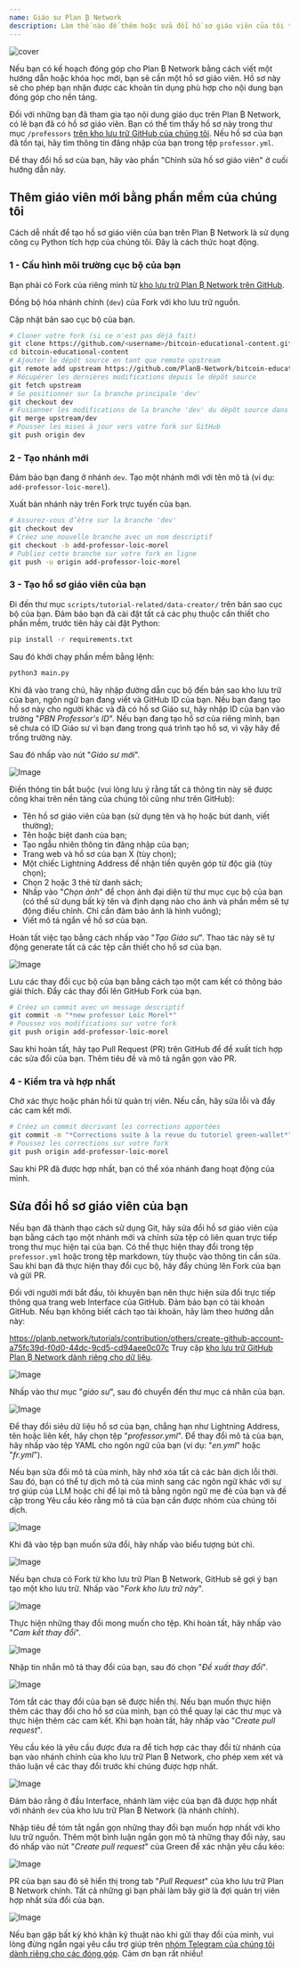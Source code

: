 ```yaml
---
name: Giáo sư Plan ₿ Network
description: Làm thế nào để thêm hoặc sửa đổi hồ sơ giáo viên của tôi trên Plan ₿ Network?
---
```

![cover](assets/cover.webp)

Nếu bạn có kế hoạch đóng góp cho Plan ₿ Network bằng cách viết một hướng dẫn hoặc khóa học mới, bạn sẽ cần một hồ sơ giáo viên. Hồ sơ này sẽ cho phép bạn nhận được các khoản tín dụng phù hợp cho nội dung bạn đóng góp cho nền tảng.

Đối với những bạn đã tham gia tạo nội dung giáo dục trên Plan ₿ Network, có lẽ bạn đã có hồ sơ giáo viên. Bạn có thể tìm thấy hồ sơ này trong thư mục `/professors` [trên kho lưu trữ GitHub của chúng tôi](https://github.com/PlanB-Network/Bitcoin-educational-content/tree/dev/professors). Nếu hồ sơ của bạn đã tồn tại, hãy tìm thông tin đăng nhập của bạn trong tệp `professor.yml`.

Để thay đổi hồ sơ của bạn, hãy vào phần "Chỉnh sửa hồ sơ giáo viên" ở cuối hướng dẫn này.

## Thêm giáo viên mới bằng phần mềm của chúng tôi

Cách dễ nhất để tạo hồ sơ giáo viên của bạn trên Plan ₿ Network là sử dụng công cụ Python tích hợp của chúng tôi. Đây là cách thức hoạt động.

### 1 - Cấu hình môi trường cục bộ của bạn

Bạn phải có Fork của riêng mình từ [kho lưu trữ Plan ₿ Network trên GitHub](https://github.com/PlanB-Network/Bitcoin-educational-content).

Đồng bộ hóa nhánh chính (`dev`) của Fork với kho lưu trữ nguồn.

Cập nhật bản sao cục bộ của bạn.

```bash
# Cloner votre fork (si ce n'est pas déjà fait)
git clone https://github.com/<username>/bitcoin-educational-content.git
cd bitcoin-educational-content
# Ajouter le dépôt source en tant que remote upstream
git remote add upstream https://github.com/PlanB-Network/bitcoin-educational-content.git
# Récupérer les dernières modifications depuis le dépôt source
git fetch upstream
# Se positionner sur la branche principale 'dev'
git checkout dev
# Fusionner les modifications de la branche 'dev' du dépôt source dans votre fork
git merge upstream/dev
# Pousser les mises à jour vers votre fork sur GitHub
git push origin dev
```

### 2 - Tạo nhánh mới

Đảm bảo bạn đang ở nhánh `dev`. Tạo một nhánh mới với tên mô tả (ví dụ: `add-professor-loic-morel`).

Xuất bản nhánh này trên Fork trực tuyến của bạn.

```bash
# Assurez-vous d’être sur la branche 'dev'
git checkout dev
# Créez une nouvelle branche avec un nom descriptif
git checkout -b add-professor-loic-morel
# Publiez cette branche sur votre fork en ligne
git push -u origin add-professor-loic-morel
```

### 3 - Tạo hồ sơ giáo viên của bạn

Đi đến thư mục `scripts/tutorial-related/data-creator/` trên bản sao cục bộ của bạn. Đảm bảo bạn đã cài đặt tất cả các phụ thuộc cần thiết cho phần mềm, trước tiên hãy cài đặt Python:

```bash
pip install -r requirements.txt
```

Sau đó khởi chạy phần mềm bằng lệnh:

```bash
python3 main.py
```

Khi đã vào trang chủ, hãy nhập đường dẫn cục bộ đến bản sao kho lưu trữ của bạn, ngôn ngữ bạn đang viết và GitHub ID của bạn. Nếu bạn đang tạo hồ sơ này cho người khác và đã có hồ sơ Giáo sư, hãy nhập ID của bạn vào trường "*PBN Professor's ID*". Nếu bạn đang tạo hồ sơ của riêng mình, bạn sẽ chưa có ID Giáo sư vì bạn đang trong quá trình tạo hồ sơ, vì vậy hãy để trống trường này.

Sau đó nhấp vào nút "*Giáo sư mới*".

![Image](assets/fr/01.webp)

Điền thông tin bắt buộc (vui lòng lưu ý rằng tất cả thông tin này sẽ được công khai trên nền tảng của chúng tôi cũng như trên GitHub):


- Tên hồ sơ giáo viên của bạn (sử dụng tên và họ hoặc bút danh, viết thường);
- Tên hoặc biệt danh của bạn;
- Tạo ngẫu nhiên thông tin đăng nhập của bạn;
- Trang web và hồ sơ của bạn X (tùy chọn);
- Một chiếc Lightning Address để nhận tiền quyên góp từ độc giả (tùy chọn);
- Chọn 2 hoặc 3 thẻ từ danh sách;
- Nhấp vào "*Chọn ảnh*" để chọn ảnh đại diện từ thư mục cục bộ của bạn (có thể sử dụng bất kỳ tên và định dạng nào cho ảnh và phần mềm sẽ tự động điều chỉnh. Chỉ cần đảm bảo ảnh là hình vuông);
- Viết mô tả ngắn về hồ sơ của bạn.

Hoàn tất việc tạo bằng cách nhấp vào "*Tạo Giáo sư*". Thao tác này sẽ tự động generate tất cả các tệp cần thiết cho hồ sơ của bạn.

![Image](assets/fr/02.webp)

Lưu các thay đổi cục bộ của bạn bằng cách tạo một cam kết có thông báo giải thích. Đẩy các thay đổi lên GitHub Fork của bạn.

```bash
# Créez un commit avec un message descriptif
git commit -m "*new professor Loïc Morel*"
# Poussez vos modifications sur votre fork
git push origin add-professor-loic-morel
```

Sau khi hoàn tất, hãy tạo Pull Request (PR) trên GitHub để đề xuất tích hợp các sửa đổi của bạn. Thêm tiêu đề và mô tả ngắn gọn vào PR.

### 4 - Kiểm tra và hợp nhất

Chờ xác thực hoặc phản hồi từ quản trị viên. Nếu cần, hãy sửa lỗi và đẩy các cam kết mới.

```bash
# Créez un commit décrivant les corrections apportées
git commit -m "*Corrections suite à la revue du tutoriel green-wallet*"
# Poussez les corrections sur votre fork
git push origin add-professor-loic-morel
```

Sau khi PR đã được hợp nhất, bạn có thể xóa nhánh đang hoạt động của mình.

## Sửa đổi hồ sơ giáo viên của bạn

Nếu bạn đã thành thạo cách sử dụng Git, hãy sửa đổi hồ sơ giáo viên của bạn bằng cách tạo một nhánh mới và chỉnh sửa tệp có liên quan trực tiếp trong thư mục hiện tại của bạn. Có thể thực hiện thay đổi trong tệp `professor.yml` hoặc trong tệp markdown, tùy thuộc vào thông tin cần sửa. Sau khi bạn đã thực hiện thay đổi cục bộ, hãy đẩy chúng lên Fork của bạn và gửi PR.

Đối với người mới bắt đầu, tôi khuyên bạn nên thực hiện sửa đổi trực tiếp thông qua trang web Interface của GitHub. Đảm bảo bạn có tài khoản GitHub. Nếu bạn không biết cách tạo tài khoản, hãy làm theo hướng dẫn này:

https://planb.network/tutorials/contribution/others/create-github-account-a75fc39d-f0d0-44dc-9cd5-cd94aee0c07c
Truy cập [kho lưu trữ GitHub Plan ₿ Network dành riêng cho dữ liệu](https://github.com/PlanB-Network/Bitcoin-educational-content/graphs/contributors).

![Image](assets/fr/03.webp)

Nhấp vào thư mục "*giáo sư*", sau đó chuyển đến thư mục cá nhân của bạn.

![Image](assets/fr/04.webp)

Để thay đổi siêu dữ liệu hồ sơ của bạn, chẳng hạn như Lightning Address, tên hoặc liên kết, hãy chọn tệp "*professor.yml*". Để thay đổi mô tả của bạn, hãy nhấp vào tệp YAML cho ngôn ngữ của bạn (ví dụ: "*en.yml*" hoặc "*fr.yml*").

Nếu bạn sửa đổi mô tả của mình, hãy nhớ xóa tất cả các bản dịch lỗi thời. Sau đó, bạn có thể tự dịch mô tả của mình sang các ngôn ngữ khác với sự trợ giúp của LLM hoặc chỉ để lại mô tả bằng ngôn ngữ mẹ đẻ của bạn và đề cập trong Yêu cầu kéo rằng mô tả của bạn cần được nhóm của chúng tôi dịch.

![Image](assets/fr/05.webp)

Khi đã vào tệp bạn muốn sửa đổi, hãy nhấp vào biểu tượng bút chì.

![Image](assets/fr/06.webp)

Nếu bạn chưa có Fork từ kho lưu trữ Plan ₿ Network, GitHub sẽ gợi ý bạn tạo một kho lưu trữ. Nhấp vào "*Fork kho lưu trữ này*".

![Image](assets/fr/07.webp)

Thực hiện những thay đổi mong muốn cho tệp. Khi hoàn tất, hãy nhấp vào "*Cam kết thay đổi*".

![Image](assets/fr/08.webp)

Nhập tin nhắn mô tả thay đổi của bạn, sau đó chọn "*Đề xuất thay đổi*".

![Image](assets/fr/09.webp)

Tóm tắt các thay đổi của bạn sẽ được hiển thị. Nếu bạn muốn thực hiện thêm các thay đổi cho hồ sơ của mình, bạn có thể quay lại các thư mục và thực hiện thêm các cam kết. Khi bạn hoàn tất, hãy nhấp vào "*Create pull request*".

Yêu cầu kéo là yêu cầu được đưa ra để tích hợp các thay đổi từ nhánh của bạn vào nhánh chính của kho lưu trữ Plan ₿ Network, cho phép xem xét và thảo luận về các thay đổi trước khi chúng được hợp nhất.

![Image](assets/fr/10.webp)

Đảm bảo rằng ở đầu Interface, nhánh làm việc của bạn đã được hợp nhất với nhánh `dev` của kho lưu trữ Plan ₿ Network (là nhánh chính).

Nhập tiêu đề tóm tắt ngắn gọn những thay đổi bạn muốn hợp nhất với kho lưu trữ nguồn. Thêm một bình luận ngắn gọn mô tả những thay đổi này, sau đó nhấp vào nút "*Create pull request*" của Green để xác nhận yêu cầu kéo:

![Image](assets/fr/11.webp)

PR của bạn sau đó sẽ hiển thị trong tab "*Pull Request*" của kho lưu trữ Plan ₿ Network chính. Tất cả những gì bạn phải làm bây giờ là đợi quản trị viên hợp nhất sửa đổi của bạn.

![Image](assets/fr/12.webp)

Nếu bạn gặp bất kỳ khó khăn kỹ thuật nào khi gửi thay đổi của mình, vui lòng đừng ngần ngại yêu cầu trợ giúp trên [nhóm Telegram của chúng tôi dành riêng cho các đóng góp](https://t.me/PlanBNetwork_ContentBuilder). Cảm ơn bạn rất nhiều!
